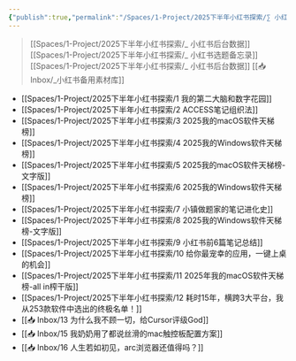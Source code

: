 ```yaml
---
{"publish":true,"permalink":"/Spaces/1-Project/2025下半年小红书探索/∑ 小红书发布记录.md","created":"2025-07-13","modified":"2025-07-15","published":"2025-07-22T20:10:08.711+08:00","cssclasses":""}
---
```



> [[Spaces/1-Project/2025下半年小红书探索/_ 小红书后台数据]]
> [[Spaces/1-Project/2025下半年小红书探索/_ 小红书选题备忘录]]
> [[Spaces/1-Project/2025下半年小红书探索/_ 小红书后台数据]]
> [[📥 Inbox/_小红书备用素材库]]

- [[Spaces/1-Project/2025下半年小红书探索/1 我的第二大脑和数字花园]]
- [[Spaces/1-Project/2025下半年小红书探索/2 ACCESS笔记组织法]]
- [[Spaces/1-Project/2025下半年小红书探索/3 2025我的macOS软件天梯榜]]
- [[Spaces/1-Project/2025下半年小红书探索/4 2025我的Windows软件天梯榜]]
- [[Spaces/1-Project/2025下半年小红书探索/5 2025我的macOS软件天梯榜-文字版]]
- [[Spaces/1-Project/2025下半年小红书探索/6 2025我的Windows软件天梯榜]]
- [[Spaces/1-Project/2025下半年小红书探索/7 小镇做题家的笔记进化史]]
- [[Spaces/1-Project/2025下半年小红书探索/8 2025我的Windows软件天梯榜-文字版]]
- [[Spaces/1-Project/2025下半年小红书探索/9 小红书前6篇笔记总结]]
- [[Spaces/1-Project/2025下半年小红书探索/10 给你最宠幸的应用，一键上桌的机会]]
- [[Spaces/1-Project/2025下半年小红书探索/11 2025年我的macOS软件天梯榜-all in榨干版]]
- [[Spaces/1-Project/2025下半年小红书探索/12 耗时15年，横跨3大平台，我从253款软件中选出的终极名单！]]
- [[📥 Inbox/13 为什么我不顾一切，给Cursor评级God]]
- [[📥 Inbox/15 我奶奶用了都说丝滑的mac触控板配置方案]]
- [[📥 Inbox/16 人生若如初见，arc浏览器还值得吗？]]
